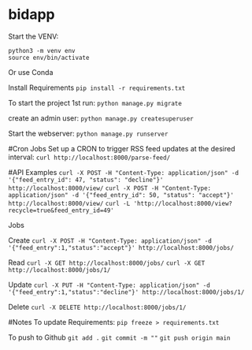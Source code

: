 # bidapp
Start the VENV:
```
python3 -m venv env
source env/bin/activate
```

Or use Conda

Install Requirements
`pip install -r requirements.txt`

To start the project 1st run:
`python manage.py migrate`

create an admin user:
`python manage.py createsuperuser`

Start the webserver:
`python manage.py runserver`

#Cron Jobs
Set up a CRON to trigger RSS feed updates at the desired interval:
`curl http://localhost:8000/parse-feed/`

#API Examples
`curl -X POST -H "Content-Type: application/json" -d '{"feed_entry_id": 47, "status": "decline"}' http://localhost:8000/view/`
`curl -X POST -H "Content-Type: application/json" -d '{"feed_entry_id": 50, "status": "accept"}' http://localhost:8000/view/`
`curl -L 'http://localhost:8000/view?recycle=true&feed_entry_id=49'`

Jobs

Create
`curl -X POST -H "Content-Type: application/json" -d '{"feed_entry":1,"status":"accept"}' http://localhost:8000/jobs/`

Read
`curl -X GET http://localhost:8000/jobs/`
`curl -X GET http://localhost:8000/jobs/1/`

Update
`curl -X PUT -H "Content-Type: application/json" -d '{"feed_entry":1,"status":"decline"}' http://localhost:8000/jobs/1/`

Delete
`curl -X DELETE http://localhost:8000/jobs/1/`

#Notes
To update Requirements:
`pip freeze > requirements.txt`

To push to Github
`git add .`
`git commit -m ""`
`git push origin main`

